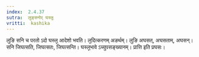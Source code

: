 ```yaml
---
index:  2.4.37
sutra:  लुङ्सनोर् घस्ल्̥
vritti:  kashika 
---
```


लुङि सनि च परतो ऽदो घस्ल्̥ आदेशो भवति। ल्̥दित्करणम् अङर्थम्। लुङि अघसत्, अघसताम्, अघसन्। सनि जिघत्सति, जिघत्सतः, जिघत्सन्ति। घस्ल्̥भावे ऽच्युपसङ्ख्यानम्। प्रात्ति इति प्रघसः।

